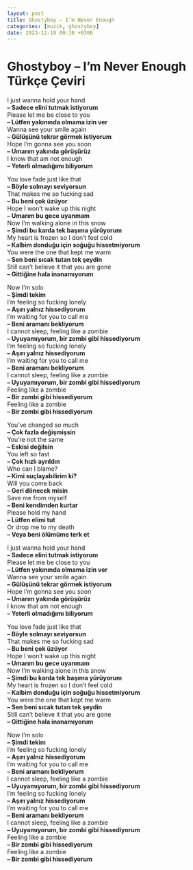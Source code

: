 ```yaml
---
layout: post
title: Ghostyboy – I’m Never Enough
categories: [muzik, ghostyboy]
date: 2023-12-10 00:10 +0300
---
```


# Ghostyboy – I’m Never Enough Türkçe Çeviri

I just wanna hold your hand <br>
**– Sadece elini tutmak istiyorum <br>**
Please let me be close to you <br>
**– Lütfen yakınında olmama izin ver <br>**
Wanna see your smile again <br>
**– Gülüşünü tekrar görmek istiyorum <br>**
Hope I’m gonna see you soon <br>
**– Umarım yakında görüşürüz <br>**
I know that am not enough <br>
**– Yeterli olmadığımı biliyorum <br>**

You love fade just like that <br>
**– Böyle solmayı seviyorsun <br>**
That makes me so fucking sad <br>
**– Bu beni çok üzüyor <br>**
Hope I won’t wake up this night <br>
**– Umarım bu gece uyanmam <br>**
Now I’m walking alone in this snow <br>
**– Şimdi bu karda tek başıma yürüyorum <br>**
My heart is frozen so I don’t feel cold <br>
**– Kalbim donduğu için soğuğu hissetmiyorum <br>**
You were the one that kept me warm <br>
**– Sen beni sıcak tutan tek şeydin <br>**
Still can’t believe it that you are gone <br>
**– Gittiğine hala inanamıyorum <br>**

Now I’m solo <br>
**– Şimdi tekim <br>**
I’m feeling so fucking lonely <br>
**– Aşırı yalnız hissediyorum <br>**
I’m waiting for you to call me <br>
**– Beni aramanı bekliyorum <br>**
I cannot sleep, feeling like a zombie <br>
**– Uyuyamıyorum, bir zombi gibi hissediyorum <br>**
I’m feeling so fucking lonely <br>
**– Aşırı yalnız hissediyorum <br>**
I’m waiting for you to call me <br>
**– Beni aramanı bekliyorum <br>**
I cannot sleep, feeling like a zombie <br>
**– Uyuyamıyorum, bir zombi gibi hissediyorum <br>**
Feeling like a zombie <br>
**– Bir zombi gibi hissediyorum<br>**
Feeling like a zombie <br>
**– Bir zombi gibi hissediyorum<br>**

You’ve changed so much <br>
**– Çok fazla değişmişsin <br>**
You’re not the same <br>
**– Eskisi değilsin <br>**
You left so fast <br>
**– Çok hızlı ayrıldın <br>**
Who can I blame? <br>
**– Kimi suçlayabilirim ki? <br>**
Will you come back <br>
**– Geri dönecek misin <br>**
Save me from myself <br>
**– Beni kendimden kurtar <br>**
Please hold my hand <br>
**– Lütfen elimi tut <br>**
Or drop me to my death <br>
**– Veya beni ölümüme terk et <br>**

I just wanna hold your hand <br>
**– Sadece elini tutmak istiyorum <br>**
Please let me be close to you <br>
**– Lütfen yakınında olmama izin ver <br>**
Wanna see your smile again <br>
**– Gülüşünü tekrar görmek istiyorum <br>**
Hope I’m gonna see you soon <br>
**– Umarım yakında görüşürüz <br>**
I know that am not enough <br>
**– Yeterli olmadığımı biliyorum <br>**

You love fade just like that <br>
**– Böyle solmayı seviyorsun <br>**
That makes me so fucking sad <br>
**– Bu beni çok üzüyor <br>**
Hope I won’t wake up this night <br>
**– Umarım bu gece uyanmam <br>**
Now I’m walking alone in this snow <br>
**– Şimdi bu karda tek başıma yürüyorum <br>**
My heart is frozen so I don’t feel cold <br>
**– Kalbim donduğu için soğuğu hissetmiyorum <br>**
You were the one that kept me warm <br>
**– Sen beni sıcak tutan tek şeydin <br>**
Still can’t believe it that you are gone <br>
**– Gittiğine hala inanamıyorum <br>**

Now I’m solo <br>
**– Şimdi tekim <br>**
I’m feeling so fucking lonely <br>
**– Aşırı yalnız hissediyorum <br>**
I’m waiting for you to call me <br>
**– Beni aramanı bekliyorum <br>**
I cannot sleep, feeling like a zombie <br>
**– Uyuyamıyorum, bir zombi gibi hissediyorum <br>**
I’m feeling so fucking lonely <br>
**– Aşırı yalnız hissediyorum <br>**
I’m waiting for you to call me <br>
**– Beni aramanı bekliyorum <br>**
I cannot sleep, feeling like a zombie <br>
**– Uyuyamıyorum, bir zombi gibi hissediyorum <br>**
Feeling like a zombie <br>
**– Bir zombi gibi hissediyorum<br>**
Feeling like a zombie <br>
**– Bir zombi gibi hissediyorum**